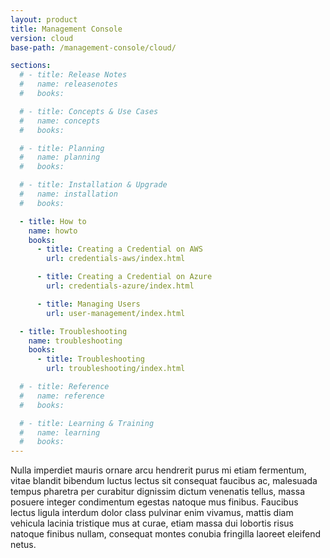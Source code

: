 ```yaml
---
layout: product
title: Management Console
version: cloud
base-path: /management-console/cloud/

sections:
  # - title: Release Notes
  #   name: releasenotes
  #   books:

  # - title: Concepts & Use Cases
  #   name: concepts
  #   books:

  # - title: Planning
  #   name: planning
  #   books:

  # - title: Installation & Upgrade
  #   name: installation
  #   books:

  - title: How to
    name: howto
    books:
      - title: Creating a Credential on AWS
        url: credentials-aws/index.html

      - title: Creating a Credential on Azure
        url: credentials-azure/index.html

      - title: Managing Users
        url: user-management/index.html

  - title: Troubleshooting
    name: troubleshooting
    books:
      - title: Troubleshooting
        url: troubleshooting/index.html

  # - title: Reference
  #   name: reference
  #   books:

  # - title: Learning & Training
  #   name: learning
  #   books:
---
```

Nulla imperdiet mauris ornare arcu hendrerit purus mi etiam fermentum,
vitae blandit bibendum luctus lectus sit consequat faucibus ac,
malesuada tempus pharetra per curabitur dignissim dictum venenatis
tellus, massa posuere integer condimentum egestas natoque mus finibus.
Faucibus lectus ligula interdum dolor class pulvinar enim vivamus,
mattis diam vehicula lacinia tristique mus at curae, etiam massa dui
lobortis risus natoque finibus nullam, consequat montes conubia
fringilla laoreet eleifend netus.
